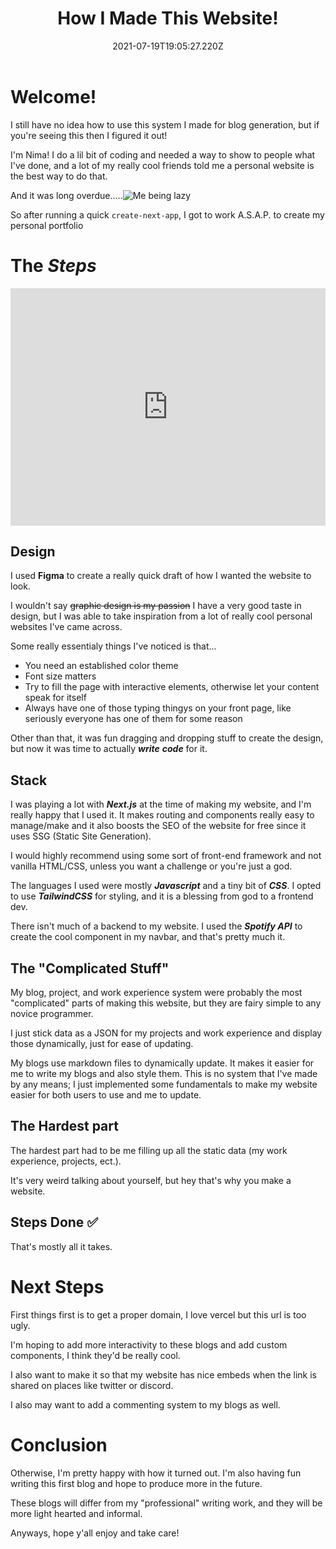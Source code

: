 ﻿---
title: How I Made This Website!
date: 2021-07-19T19:05:27.220Z
description: The code and process behind this website!
---

# Welcome!

I still have no idea how to use this system I made for blog generation, but if you're seeing this then I figured it out!

I'm Nima! I do a lil bit of coding and needed a way to show to people what I've done, and a lot of my really cool friends told me a personal website is the best way to do that. 

And it was long overdue.....![Me being lazy](https://imgur.com/xvsiDiP.jpg)


So after running a quick `create-next-app`, I got to work A.S.A.P. to create my personal portfolio

# The *Steps*

<iframe src="https://open.spotify.com/embed/track/1ZXu0ib26kWfQQngREMcU2" width="100%" height="380" frameBorder="0" allowtransparency="true" allow="encrypted-media"></iframe>

## Design 
I used **Figma** to create a really quick draft of how I wanted the website to look.

I wouldn't say ~~graphic design is my passion~~ I have a very good taste in design, but I was able to take inspiration from a lot of really cool personal websites I've came across.

Some really essentialy things I've noticed is that...

 - You need an established color theme
 - Font size matters
 - Try to fill the page with interactive elements, otherwise let your content speak for itself
 - Always have one of those typing thingys on your front page, like seriously everyone has one of them for some reason

Other than that, it was fun dragging and dropping stuff to create the design, but now it was time to actually ***write*** ***code*** for it.

## Stack
I was playing a lot with ***Next.js*** at the time of making my website, and I'm really happy that I used it. It makes routing and components really easy to manage/make and it also boosts the SEO of the website for free since it uses SSG (Static Site Generation).

I would highly recommend using some sort of front-end framework and not vanilla HTML/CSS, unless you want a challenge or you're just a god.

The languages I used were mostly ***Javascript*** and a tiny bit of ***CSS***. I opted to use ***TailwindCSS*** for styling, and it is a blessing from god to a frontend dev. 

There isn't much of a backend to my website. I used the ***Spotify API*** to create the cool component in my navbar, and that's pretty much it.

## The "Complicated Stuff"
My blog, project, and work experience system were probably the most "complicated" parts of making this website, but they are fairy simple to any novice programmer. 

I just stick data as a JSON for my projects and work experience and display those dynamically, just for ease of updating.

My blogs use markdown files to dynamically update. It makes it easier for me to write my blogs and also style them. This is no system that I've made by any means; I just implemented some fundamentals to make my website easier for both users to use and me to update.

## The Hardest part
The hardest part had to be me filling up all the static data (my work experience, projects, ect.).

It's very weird talking about yourself, but hey that's why you make a website.

## Steps Done ✅

That's mostly all it takes. 

# Next Steps

First things first is to get a proper domain, I love vercel but this url is too ugly.

I'm hoping to add more interactivity to these blogs and add custom components, I think they'd be really cool. 

I also want to make it so that my website has nice embeds when the link is shared on places like twitter or discord.

I also may want to add a commenting system to my blogs as well.

# Conclusion

Otherwise, I'm pretty happy with how it turned out. I'm also having fun writing this first blog and hope to produce more in the future.

These blogs will differ from my "professional" writing work, and they will be more light hearted and informal.

Anyways, hope y'all enjoy and take care!
